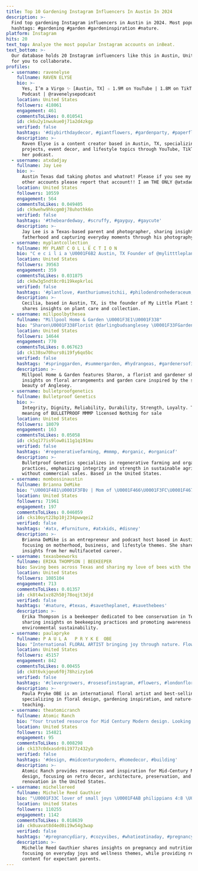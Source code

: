 ```yaml
---
title: Top 10 Gardening Instagram Influencers In Austin In 2024
description: >-
  Find top gardening Instagram influencers in Austin in 2024. Most popular
  hashtags: #gardening #garden #gardeninspiration #nature.
platform: Instagram
hits: 20
text_top: Analyze the most popular Instagram accounts on inBeat.
text_bottom: >-
  Our database holds 20 Instagram influencers like this in Austin, United States
  for you to collaborate.
profiles:
  - username: ravenelyse
    fullname: RAVEN ELYSE
    bio: >-
      Yes, I’m a Virgo ✨ [Austin, TX] ☆ 1.9M on YouTube | 1.8M on TikTok ☆
      Podcast | @ravenelysepodcast
    location: United States
    followers: 418061
    engagement: 461
    commentsToLikes: 0.010541
    id: ck6u2y1nwukue0j71a2d4zkgp
    verified: false
    hashtags: '#diybirthdaydecor, #giantflowers, #gardenparty, #paperflowers'
    description: >-
      Raven Elyse is a content creator based in Austin, TX, specializing in DIY
      projects, event decor, and lifestyle topics through YouTube, TikTok, and
      her podcast.
  - username: atxdadjay
    fullname: Jay Lee
    bio: >-
      Austin Texas dad taking photos and whatnot! Please if you see my photos on
      other accounts please report that account!! I am THE ONLY @atxdadjay
    location: United States
    followers: 10559
    engagement: 564
    commentsToLikes: 0.049405
    id: ck9wehw9hkcgm0j78uhothk6n
    verified: false
    hashtags: '#thebeardedway, #scruffy, #gayguy, #gaycute'
    description: >-
      Jay Lee is a Texas-based parent and photographer, sharing insights on
      fatherhood and capturing everyday moments through his photography.
  - username: myplantcollection_
    fullname: MY PLANT C O L L E C T I O N
    bio: "C e c i l i a \U0001F6B2 Austin, TX Founder of @mylitttleplantshop"
    location: United States
    followers: 39563
    engagement: 359
    commentsToLikes: 0.031875
    id: ck0w3g5ndt8cr0i19kepkrloi
    verified: false
    hashtags: '#plantlove, #anthuriumveitchii, #philodendronhederaceum, #plantenabler'
    description: >-
      Cecilia, based in Austin, TX, is the founder of My Little Plant Shop and
      shares insights on plant care and collection.
  - username: millpoolbythesea
    fullname: "Millpool Home & Garden \U0001F3E1\U0001F338"
    bio: "Sharon\U0001F338Florist @darlingbudsanglesey \U0001F33FGardener\U0001F33FWhere the mountains meet the sea, our cottage we will be\U0001F338Anglesey⛰\U0001F30A"
    location: United States
    followers: 14644
    engagement: 770
    commentsToLikes: 0.067623
    id: ck138sw70hurs0i19fy6qo5bc
    verified: false
    hashtags: '#springgarden, #summergarden, #hydrangeas, #gardenersofinstagram'
    description: >-
      Millpool Home & Garden features Sharon, a florist and gardener sharing
      insights on floral arrangements and garden care inspired by the scenic
      beauty of Anglesey.
  - username: bulletproofgenetics
    fullname: Bulletproof Genetics
    bio: >-
      Integrity, Dignity, Reliability, Durability, Strength, Loyalty. True
      meaning of BULLETPROOF MMMP licensed Nothing for sale
    location: United States
    followers: 18079
    engagement: 163
    commentsToLikes: 0.05058
    id: ck5q177is9low0i11g1q191mu
    verified: false
    hashtags: '#regenerativefarming, #mmmp, #organic, #organicaf'
    description: >-
      Bulletproof Genetics specializes in regenerative farming and organic
      practices, emphasizing integrity and strength in sustainable agriculture
      without commercial sales. Based in the United States.
  - username: mombossinaustin
    fullname: Brianna DeMike
    bio: "\U0001F481\U0001F3FB‍♀️ | Mom of \U0001F466\U0001F3FC\U0001F467\U0001F3FC\U0001F467\U0001F3FC\U0001F476\U0001F3FC \U0001F48D | @huntdunbar \U0001F469\U0001F3FB‍\U0001F4BB | Entrepreneur x 3 \U0001F399 | Host @badassbasicbitch 2M+ downloads \U0001F4CD | NY ➡️ CA ➡️ ATX"
    location: United States
    followers: 71961
    engagement: 197
    commentsToLikes: 0.046059
    id: cks10oyt22bp10j234pwwqei2
    verified: false
    hashtags: '#atx, #furniture, #atxkids, #disney'
    description: >-
      Brianna DeMike is an entrepreneur and podcast host based in Austin,
      focusing on motherhood, business, and lifestyle themes. She shares
      insights from her multifaceted career.
  - username: texasbeeworks
    fullname: ERIKA THOMPSON | BEEKEEPER
    bio: Saving bees across Texas and sharing my love of bees with the world.
    location: United States
    followers: 1085104
    engagement: 713
    commentsToLikes: 0.01357
    id: ck8t4w1vz82h50j78oqjt3djd
    verified: false
    hashtags: '#nature, #texas, #savetheplanet, #savethebees'
    description: >-
      Erika Thompson is a beekeeper dedicated to bee conservation in Texas,
      sharing insights on beekeeping practices and promoting awareness of
      environmental sustainability.
  - username: paulapryke
    fullname: P A U L A   P R Y K E  OBE
    bio: "International FLORAL ARTIST bringing joy through nature. Flower Guru, best selling Author \U0001F4DA Passionate teacher sharing flowers, gardens & inspiration"
    location: United States
    followers: 45157
    engagement: 842
    commentsToLikes: 0.00455
    id: ck8t6vkjqeu6f0j78hzizy1o6
    verified: false
    hashtags: '#clevergrowers, #rosesofinstagram, #flowers, #londonflorist'
    description: >-
      Paula Pryke OBE is an international floral artist and best-selling author
      specializing in floral design, gardening inspiration, and nature-driven
      teaching.
  - username: theatomicranch
    fullname: Atomic Ranch
    bio: "Your trusted resource for Mid Century Modern design. Looking for retro decor, architecture, preservation or renovation inspiration? Welcome home!\_ \U0001F3E1✨"
    location: United States
    followers: 154821
    engagement: 95
    commentsToLikes: 0.008298
    id: ck137c0dxasdr0i1977z432yb
    verified: false
    hashtags: '#design, #midcenturymodern, #homedecor, #building'
    description: >-
      Atomic Ranch provides resources and inspiration for Mid-Century Modern
      design, focusing on retro decor, architecture, preservation, and
      renovation in the United States.
  - username: michellereed
    fullname: Michelle Reed Gauthier
    bio: "\U0001F33C lover of small joys \U0001F4AB philippians 4:8 \U0001F31E dallas, tx \U0001F47C\U0001F3FC on the way! ✉️ thisissmileyandshell@gmail.com"
    location: United States
    followers: 110255
    engagement: 1142
    commentsToLikes: 0.018639
    id: ck0uavat8d4ed0i19w54g3wap
    verified: false
    hashtags: '#pregnancydiary, #cozyvibes, #whatieatinaday, #pregnancynutrition'
    description: >-
      Michelle Reed Gauthier shares insights on pregnancy and nutrition,
      focusing on everyday joys and wellness themes, while providing relatable
      content for expectant parents.
---
```


